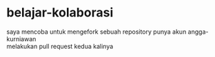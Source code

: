 # belajar-kolaborasi

saya mencoba untuk mengefork sebuah repository punya akun angga-kurniawan<br>
melakukan pull request kedua kalinya<br>
